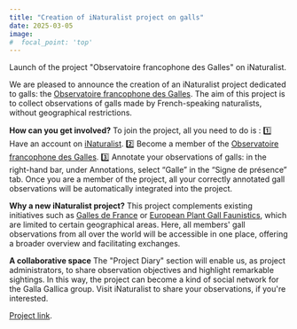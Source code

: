 ```yaml
---
title: "Creation of iNaturalist project on galls"
date: 2025-03-05
image:
#  focal_point: 'top'
---
```


Launch of the project "Observatoire francophone des Galles" on iNaturalist.

<!--more-->

We are pleased to announce the creation of an iNaturalist project dedicated to galls: the [Observatoire francophone des Galles](https://www.inaturalist.org/projects/observatoire-francophone-des-galles). The aim of this project is to collect observations of galls made by French-speaking naturalists, without geographical restrictions. 

**How can you get involved?**
To join the project, all you need to do is : 
   1️⃣ Have an account on [iNaturalist](https://www.inaturalist.org/). 
   2️⃣ Become a member of the [Observatoire francophone des Galles](https://www.inaturalist.org/projects/observatoire-francophone-des-galles). 
   3️⃣ Annotate your observations of galls: in the right-hand bar, under Annotations, select “Galle” in the “Signe de présence” tab. 
Once you are a member of the project, all your correctly annotated gall observations will be automatically integrated into the project. 

**Why a new iNaturalist project?**
This project complements existing initiatives such as [Galles de France](https://www.inaturalist.org/projects/galles-de-france-galls-of-france) or [European Plant Gall Faunistics](https://www.inaturalist.org/projects/european-plant-galler-faunistics), which are limited to certain geographical areas. Here, all members' gall observations from all over the world will be accessible in one place, offering a broader overview and facilitating exchanges. 

**A collaborative space**
The "Project Diary" section will enable us, as project administrators, to share observation objectives and highlight remarkable sightings. In this way, the project can become a kind of social network for the Galla Gallica group. Visit iNaturalist to share your observations, if you're interested. 


[Project link](https://www.inaturalist.org/projects/observatoire-francophone-des-galles).